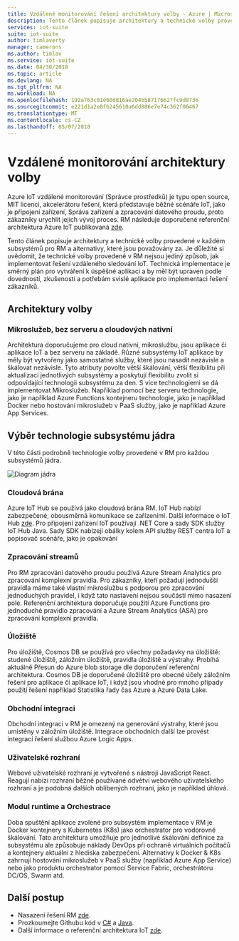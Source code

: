 ```yaml
---
title: Vzdálené monitorování řešení architektury volby - Azure | Microsoft Docs
description: Tento článek popisuje architektury a technické volby provedené v vzdálené monitorování
services: iot-suite
suite: iot-suite
author: timlaverty
manager: camerons
ms.author: timlav
ms.service: iot-suite
ms.date: 04/30/2018
ms.topic: article
ms.devlang: NA
ms.tgt_pltfrm: NA
ms.workload: NA
ms.openlocfilehash: 192a763c01e60d816ae2046587176627fc9d8736
ms.sourcegitcommit: e221d1a2e0fb245610a6dd886e7e74c362f06467
ms.translationtype: MT
ms.contentlocale: cs-CZ
ms.lasthandoff: 05/07/2018
---
```

# <a name="remote-monitoring-architectural-choices"></a>Vzdálené monitorování architektury volby

Azure IoT vzdálené monitorování (Správce prostředků) je typu open source, MIT licenci, akcelerátoru řešení, která představuje běžné scénáře IoT, jako je připojení zařízení, Správa zařízení a zpracování datového proudu, proto zákazníky urychlit jejich vývoj proces.  RM následuje doporučené referenční architektura Azure IoT publikovaná [zde](https://azure.microsoft.com/updates/microsoft-azure-iot-reference-architecture-available/).  

Tento článek popisuje architektury a technické volby provedené v každém subsystémů pro RM a alternativy, které jsou považovány za.  Je důležité si uvědomit, že technické volby provedené v RM nejsou jediný způsob, jak implementovat řešení vzdáleného sledování IoT.  Technická implementace je směrný plán pro vytváření k úspěšné aplikaci a by měl být upraven podle dovedností, zkušeností a potřebám svislé aplikace pro implementaci řešení zákazníků.

## <a name="architectural-choices"></a>Architektury volby

### <a name="microservices-serverless-and-cloud-native"></a>Mikroslužeb, bez serveru a cloudových nativní

Architektura doporučujeme pro cloud nativní, mikroslužbu, jsou aplikace či aplikace IoT a bez serveru na základě.  Různé subsystémy IoT aplikace by měly být vytvořeny jako samostatné služby, které jsou nasadit nezávisle a škálovat nezávisle.  Tyto atributy povolte větší škálování, větší flexibilitu při aktualizaci jednotlivých subsystémy a poskytují flexibilitu zvolit si odpovídající technologii subsystému za den.  S více technologiemi se dá implementovat Mikroslužeb. Například pomocí bez serveru technologie, jako je například Azure Functions kontejneru technologie, jako je například Docker nebo hostování mikroslužeb v PaaS služby, jako je například Azure App Services.

## <a name="core-subsystem-technology-choices"></a>Výběr technologie subsystému jádra

V této části podrobně technologie volby provedené v RM pro každou subsystémů jádra.

![Diagram jádra](media/iot-suite-remote-monitoring-architectural-choices/subsystem.png) 

### <a name="cloud-gateway"></a>Cloudová brána
Azure IoT Hub se používá jako cloudová brána RM.  IoT Hub nabízí zabezpečené, obousměrná komunikace se zařízeními. Další informace o IoT Hub [zde](https://azure.microsoft.com/services/iot-hub/). Pro připojení zařízení IoT používají .NET Core a sady SDK služby IoT Hub Java.  Sady SDK nabízejí obálky kolem API služby REST centra IoT a popisovač scénáře, jako je opakování 

### <a name="stream-processing"></a>Zpracování streamů
Pro RM zpracování datového proudu používá Azure Stream Analytics pro zpracování komplexní pravidla.  Pro zákazníky, kteří požadují jednodušší pravidla máme také vlastní mikroslužbu s podporou pro zpracování jednoduchých pravidel, i když tato nastavení nejsou součástí mimo nasazení pole. Referenční architektura doporučuje použití Azure Functions pro jednoduché pravidlo zpracování a Azure Stream Analytics (ASA) pro zpracování komplexní pravidla.  

### <a name="storage"></a>Úložiště
Pro úložiště, Cosmos DB se používá pro všechny požadavky na úložiště: studené úložiště, záložním úložiště, pravidla úložiště a výstrahy. Probíhá aktuálně Přesun do Azure blob storage dle doporučení referenční architektura.  Cosmos DB je doporučené úložiště pro obecné účely záložním řešení pro aplikace či aplikace IoT, i když jsou vhodné pro mnoho případy použití řešení například Statistika řady čas Azure a Azure Data Lake.

### <a name="business-integration"></a>Obchodní integraci
Obchodní integraci v RM je omezený na generování výstrahy, které jsou umístěny v záložním úložiště. Integrace obchodních další lze provést integrací řešení službou Azure Logic Apps.

### <a name="user-interface"></a>Uživatelské rozhraní
Webové uživatelské rozhraní je vytvořené s nástroji JavaScript React.  Reagují nabízí rozhraní běžně používané odvětví webového uživatelského rozhraní a je podobná dalších oblíbených rozhraní, jako je například úhlová.  

### <a name="runtime-and-orchestration"></a>Modul runtime a Orchestrace
Doba spuštění aplikace zvolené pro subsystém implementace v RM je Docker kontejnery s Kubernetes (K8s) jako orchestrator pro vodorovné škálování.  Tato architektura umožňuje pro jednotlivé škálování definice za subsystému ale způsobuje náklady DevOps při ochraně virtuálních počítačů a kontejnery aktuální z hlediska zabezpečení.  Alternativy k Docker & K8s zahrnují hostování mikroslužeb v PaaS služby (například Azure App Service) nebo jako produktu orchestrator pomocí Service Fabric, orchestrátoru DC/OS, Swarm atd.

## <a name="next-steps"></a>Další postup
* Nasazení řešení RM [zde](https://www.azureiotsuite.com/).
* Prozkoumejte Githubu kód v [C#](https://github.com/Azure/azure-iot-pcs-remote-monitoring-dotnet/) a [Java](https://github.com/Azure/azure-iot-pcs-remote-monitoring-java/).  
* Další informace o referenční architektura IoT [zde](https://azure.microsoft.com/updates/microsoft-azure-iot-reference-architecture-available/).
